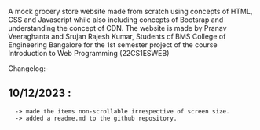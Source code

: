 A mock grocery store website made from scratch using concepts of HTML, CSS and Javascript while also including concepts of Bootsrap and understanding the concept of CDN.
The website is made by Pranav Veeraghanta and Srujan Rajesh Kumar, Students of BMS College of Engineering Bangalore for the 1st semester project of the course Introduction to Web Programming (22CS1ESWEB)

Changelog:-
   ## 10/12/2023 :
      -> made the items non-scrollable irrespective of screen size.
      -> added a readme.md to the github repository.